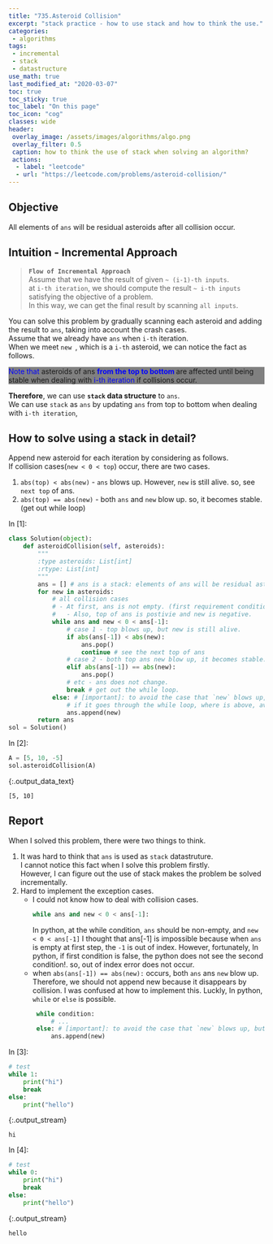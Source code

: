 ```yaml
---
title: "735.Asteroid Collision"
excerpt: "stack practice - how to use stack and how to think the use."
categories:
 - algorithms
tags:
 - incremental
 - stack
 - datastructure
use_math: true
last_modified_at: "2020-03-07"
toc: true
toc_sticky: true
toc_label: "On this page"
toc_icon: "cog"
classes: wide
header:
 overlay_image: /assets/images/algorithms/algo.png
 overlay_filter: 0.5
 caption: how to think the use of stack when solving an algorithm?
 actions:
  - label: "leetcode"
  - url: "https://leetcode.com/problems/asteroid-collision/"
---
```

## Objective 
All elements of `ans` will be residual asteroids after all collision occur. <br>

## Intuition - Incremental Approach
> **`Flow of Incremental Approach`** <br>
  Assume that we have the result of given `~ (i-1)-th inputs`. <br>
  at `i-th iteration`, we should compute the result `~ i-th inputs` satisfying the objective of a problem. <br>
  In this way, we can get the final result by scanning `all inputs`.   


You can solve this problem by gradually scanning each asteroid and adding the result to `ans`, taking into account the crash cases. <br>
Assume that we already have `ans` when `i-th` iteration. <br>
When we meet `new `, which is a `i-th` asteroid, we can notice the fact as follows.
<div style="background-color: gray"> 
    <p>
        <span style="color:blue">Note that</span> asteroids of ans <b><span style="color:blue"> from the top to bottom </span></b> are affected until being stable when dealing with <span style="color: blue">i-th iteration</span> if collisions occur. 
    </p>
</div>

**Therefore**, we can use **`stack` data structure** to `ans`. <br>
We can use `stack` as `ans` by updating `ans` from top to bottom when dealing with `i-th iteration`, 

## How to solve using a stack in detail?
Append new asteroid for each iteration by considering as follows. <br>
If collision cases(`new < 0 < top`) occur, there are two cases.  
1. `abs(top) < abs(new)` - `ans` blows up. However, `new` is still alive. so, see `next top` of ans.  
2. `abs(top) == abs(new)` - both `ans` and `new` blow up. so, it becomes stable. (get out while loop) 

<div class="prompt input_prompt">
In&nbsp;[1]:
</div>

<div class="input_area" markdown="1">

```python
class Solution(object):
    def asteroidCollision(self, asteroids):
        """
        :type asteroids: List[int]
        :rtype: List[int]
        """
        ans = [] # ans is a stack: elements of ans will be residual asteroids after all collision occur.
        for new in asteroids:
            # all collision cases
            # - At first, ans is not empty. (first requirement condition) 
            #   - Also, top of ans is postivie and new is negative.
            while ans and new < 0 < ans[-1]:
                # case 1 - top blows up, but new is still alive.
                if abs(ans[-1]) < abs(new):
                    ans.pop()
                    continue # see the next top of ans
                # case 2 - both top ans new blow up, it becomes stable.
                elif abs(ans[-1]) == abs(new):
                    ans.pop()
                # etc - ans does not change.
                break # get out the while loop.
            else: # [important]: to avoid the case that `new` blows up, but append the new to ans. 
                # if it goes through the while loop, where is above, avoid this line. 
                ans.append(new)
        return ans
sol = Solution()
```

</div>

<div class="prompt input_prompt">
In&nbsp;[2]:
</div>

<div class="input_area" markdown="1">

```python
A = [5, 10, -5]
sol.asteroidCollision(A)
```

</div>




{:.output_data_text}

```
[5, 10]
```



## Report 
When I solved this problem, there were two things to think.
1. It was hard to think that `ans` is used as `stack` datastruture. <br>
    I cannot notice this fact when I solve this problem firstly. <br>
    However, I can figure out the use of stack makes the problem be solved incrementally.
2. Hard to implement the exception cases.
    * I could not know how to deal with collision cases.
        ```python
        while ans and new < 0 < ans[-1]:
        ```
        In python, at the while condition, 
        `ans` should be non-empty, and `new < 0 < ans[-1]`
        I thought that ans[-1] is impossible because when `ans` is empty at first step, the `-1` is out of index. 
        However, fortunately, In python, if first condition is false, the python does not see the second condition!.
        so, out of index error does not occur.
    * when `abs(ans[-1]) == abs(new):` occurs, both `ans` ans `new` blow up.
       Therefore, we should not append new because it disappears by collision. 
       I was confused at how to implement this.
       Luckly, In python, `while` or `else` is possible. 
       ```python
        while condition:
            # ...
        else: # [important]: to avoid the case that `new` blows up, but append the new to ans.  
            ans.append(new)
       ```
    

<div class="prompt input_prompt">
In&nbsp;[3]:
</div>

<div class="input_area" markdown="1">

```python
# test
while 1:
    print("hi")
    break
else:
    print("hello")
```

</div>

{:.output_stream}

```
hi

```

<div class="prompt input_prompt">
In&nbsp;[4]:
</div>

<div class="input_area" markdown="1">

```python
# test
while 0:
    print("hi")
    break
else:
    print("hello")

```

</div>

{:.output_stream}

```
hello

```

